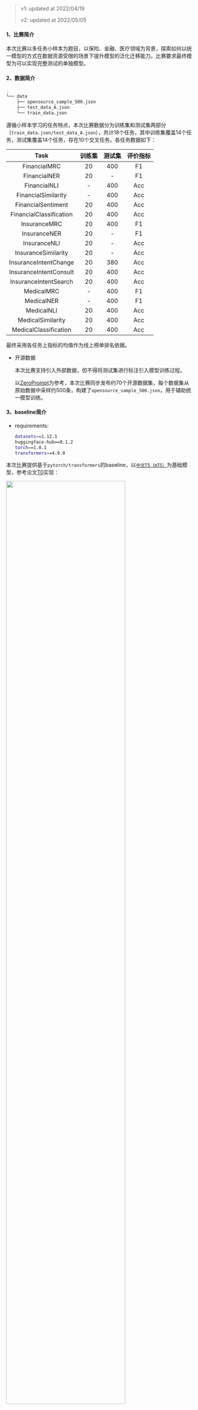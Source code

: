 > v1: updated at 2022/04/19
>
> v2: updated at 2022/05/05

#### 1、比赛简介

本次比赛以多任务小样本为题目，以保险、金融、医疗领域为背景，探索如何以统一模型的方式在数据资源受限的场景下提升模型的泛化迁移能力。比赛要求最终模型为可以实现完整测试的单独模型。

#### 2、数据简介

```bash
.
└── data
    ├── opensource_sample_500.json
    ├── test_data_A.json
    └── train_data.json
```

遵循小样本学习的任务特点，本次比赛数据分为训练集和测试集两部分（`train_data.json/test_data_A.json`），共计18个任务，其中训练集覆盖14个任务，测试集覆盖14个任务，存在10个交叉任务。各任务数据如下：

| Task |  训练集  |  测试集  | 评价指标 |
| :-----: | :--: | :--: | :-----------------: |
|FinancialMRC| 20 | 400 | F1 |
|FinancialNER| 20 | - | F1 |
|FinancialNLI| - | 400 | Acc |
|FinancialSimilarity| - | 400 | Acc |
|FinancialSentiment| 20 | 400 | Acc |
|FinancialClassification| 20 | 400 | Acc |
|InsuranceMRC| 20 | 400 | F1 |
|InsuranceNER| 20 | - | F1 |
|InsuranceNLI| 20 | - | Acc |
|InsuranceSimilarity| 20 | - | Acc |
|InsuranceIntentChange| 20 | 380 | Acc |
|InsuranceIntentConsult| 20 | 400 | Acc |
|InsuranceIntentSearch| 20 | 400 | Acc |
|MedicalMRC| - | 400 | F1 |
|MedicalNER| - | 400 | F1 |
|MedicalNLI| 20 | 400 | Acc |
|MedicalSimilarity| 20 | 400 | Acc |
|MedicalClassification| 20 | 400 | Acc |

最终采用各任务上指标的均值作为线上榜单排名依据。

- 开源数据

    本次比赛支持引入外部数据，但不得将测试集进行标注引入模型训练过程。
    
    以[ZeroPrompt](https://arxiv.org/abs/2201.06910v1)为参考，本次比赛同步发布约70个开源数据集，每个数据集从原始数据中采样约500条，构建了`opensource_sample_500.json`，用于辅助统一模型训练。


#### 3、baseline简介

- requirements:

  ```bash
  datasets==1.12.1
  huggingface-hub==0.1.2
  torch==1.8.1
  transformers==4.9.0
  ```

本次比赛提供基于`pytorch/transformers`的baseline，以[`中文T5（mT5）`](https://huggingface.co/lemon234071/t5-base-Chinese)为基础模型，参考论文[T0](https://arxiv.org/abs/2110.08207)实现：

<img src="./figures/t0.png" width="80%" />

代码结构如下：

```bash
.
├── baseline
│   ├── analysis
│   │   └── analysis_data.py  # 简单分析各任务所含数据
│   ├── instructions
│   │   ├──instruction_model.py  # 加载instruction-tuning model，如T5
│   │   ├──instruction_prompts.py  # 将各任务形式化为instruction的方式
│   │   ├──instruction_templates.py  # 各任务采用的instruction模板
│   │   └──instruction_utils.py
│   ├── metrics
│   │   └── metrics.py  # 各任务的评估指标
│   ├── utils
│   │   ├── tuning_argparse.py  # 训练参数
│   │   └── utils.py
│   ├── run.sh
│   ├── train_fsl.py  # 基于赛题数据训练模型
│   └── train_opensource.py  # 基于开源数据训练模型
├── data
│   ├── opensource_sample_500.json
│   ├── test_data_A.json
│   └── train_data.json
├── ptlm
│   └── t5
└── results
```

通过运行`run.sh`进行模型训练并得到评价指标，具体内容如下：

```bash
CUDA_VISIBLE_DEVICES=1 python train_opensource.py \
    --model_path="../ptlm/t5/" \
    --model_name="t5" \
    --dataset="opensource" \
    --lr=2e-5 \
    --batch_size=12 \
    --max_source_length=512 \
    --max_target_length=200 \
    --epoch=2 \
    --eval_num=1000 \
    --data_dir="../data/" \
    --split_dataset \

# You can change it by your pretrained model path,
# such as the further-pretrained model obtained from the opensource data above
PTLM_PATH="../ptlm/t5/"

CUDA_VISIBLE_DEVICES=1 python train_fsl.py \
    --model_path=$PTLM_PATH \
    --model_name="t5" \
    --dataset="instruction" \
    --lr=2e-5 \
    --batch_size=12 \
    --max_source_length=512 \
    --max_target_length=200 \
    --epoch=2 \
    --eval_num=28 \
    --data_dir="../data/" \
    --split_dataset \
```

主要参数说明：

- `model_path`：加载模型的路径，可以从[这里](https://huggingface.co/lemon234071/t5-base-Chinese)下载中文T5（mT5）并放置到相应路径（`ptlm/t5/`）中
- `epoch`：模型训练的轮数
- `split_dataset`：切分训练集、验证集
- `eval_num`：验证集大小

相关baseline实验结果如下：

- Opensource

    |                   Dataset                    | T5_Sample128_Test1k | T5_Sample500_Test4k |
    | :------------------------------------------: | :-----------------: | :-----------------: |
    |               APP_IFLYTEK_LTC                |       38.462        |       54.098        |
    |            INTENT_CATSLU_TRAINDEV            |       87.500        |       95.349        |
    |         INTENT_INTENT_CALSSIDICATION         |       33.333        |       52.542        |
    |             INTENT_NLPCC2018_SLU             |       62.500        |       84.058        |
    |                 KEYS_COTE-BD                 |       100.000       |       91.803        |
    |                 KEYS_COTE-DP                 |       76.587        |       82.445        |
    |                KEYS_COTE-MFW                 |       90.374        |       90.214        |
    |                    MRC_C3                    |       47.368        |       45.000        |
    |                 MRC_CAIL2019                 |       76.850        |       68.639        |
    |                 MRC_CAIL2020                 |       57.540        |       61.106        |
    |                   MRC_CMRC                   |       41.457        |       70.477        |
    |                   MRC_DRCD                   |       55.748        |       75.099        |
    |            MRC_DUREADER_CHECKLIST            |       24.159        |       50.412        |
    |             MRC_DUREADER_ROBUST              |       78.494        |       69.632        |
    |              MRC_DUREADER_YESNO              |       36.364        |       61.538        |
    |                  NER_BOSON                   |       59.256        |       57.550        |
    |                 NER_CCF2020                  |       26.557        |       55.472        |
    |                 NER_CLUENER                  |       60.444        |       75.028        |
    |                  NER_CMEEE                   |       47.334        |       51.046        |
    |                   NER_MSRA                   |       66.667        |       73.600        |
    |                  NER_NLPCC                   |       14.815        |       78.571        |
    |                  NER_RENMIN                  |       71.429        |       77.120        |
    |                  NER_SANWEN                  |       21.429        |       59.782        |
    |                  NER_WEIBO                   |       19.231        |       65.283        |
    |               NEWS_CCFBDCI2020               |       76.923        |       92.000        |
    |                NEWS_CHINANEWS                |       75.000        |       85.938        |
    |                  NEWS_IfENG                  |       40.000        |       71.212        |
    |         NEWS_NLPCC2014_LSHT_SAMPELE          |       44.444        |       54.839        |
    | NEWS_NLPCC2017_NEWS_HEADLINE_CATEGORIZATION  |       60.000        |       74.074        |
    |                NEWS_THUCNEWS                 |       69.231        |       85.714        |
    |                  NEWS_TNEWS                  |       54.545        |       55.738        |
    |                  NLI_CMNLI                   |       43.750        |       50.000        |
    |                  NLI_OCNLI                   |       56.250        |       38.596        |
    |                 PARA_PAWS_X                  |       45.455        |       60.714        |
    |             SENTI_CAR_SENTIMENT              |       90.000        |       60.000        |
    |               SENTI_CCF2019_EA               |       25.000        |       80.328        |
    |              SENTI_CHNSENTICORP              |       84.615        |       85.965        |
    |                  SENTI_DMSC                  |       31.579        |       45.763        |
    |          SENTI_JD_BINARY_WAIMAI_10K          |       80.000        |       80.597        |
    |                SENTI_JD_FULL                 |       23.529        |       36.842        |
    |               SENTI_NCOV_2020                |       47.368        |       64.789        |
    |               SENTI_NLPCC14_SC               |       100.000       |       87.097        |
    | SENTI_NLPCC2014_WEIBO_EMOTION_CLASSIFICATION |       29.412        |       59.016        |
    |        SENTI_ONLINE_SHOPPING_10_CATS         |       61.538        |       84.314        |
    |         SENTI_SIMPLIFYWEIBO_4_MOODS          |       66.667        |       65.152        |
    |              SENTI_SMPECISA2019              |       57.143        |       73.438        |
    |            SENTI_WEIBO_SENTI_100K            |       75.000        |       94.828        |
    |               SENTI_YF_AMAZON                |       60.870        |       60.000        |
    |              SENTI_YF_DIANPING               |          -          |       57.407        |
    |                  STS_AFQMC                   |       75.000        |       66.154        |
    |                STS_BQ_CORPUS                 |       57.143        |       73.214        |
    |                 STS_CHIP_STS                 |       33.333        |       74.242        |
    |                STS_KUAKE_QQR                 |       81.818        |       75.926        |
    |                STS_KUAKE_QTR                 |       23.077        |       50.000        |
    |                  STS_LCQMC                   |       43.750        |       69.355        |
    |              STS_SOHU_STS_A_LL               |       56.250        |       85.714        |
    |              STS_SOHU_STS_A_SL               |       83.333        |       76.786        |
    |              STS_SOHU_STS_A_SS               |       77.778        |       71.154        |
    |              STS_SOHU_STS_B_LL               |       76.923        |       81.818        |
    |              STS_SOHU_STS_B_SL               |       93.333        |       84.000        |
    |              STS_SOHU_STS_B_SS               |       90.909        |       88.889        |
    |                   SUMM_CSL                   |       53.457        |       61.250        |
    |                SUMM_EDUCATION                |       45.118        |       63.473        |
    |                  SUMM_LCSTS                  |       25.153        |       30.675        |
    |                  SUMM_NLPCC                  |       49.482        |       50.385        |
    |                SUMM_NLPCC2015                |       34.273        |       42.919        |
    |                 SUMM_SHENCE                  |       35.674        |       35.980        |
    |                 SUMM_WANFANG                 |       59.838        |       57.245        |
    |                  SUMM_WEIBO                  |       28.401        |       38.324        |
    |            WSC_CLUEWSC2020_PUBLIC            |       58.333        |       67.742        |
    |                   Macro_F1                   |       56.154        |     **67.078**      |
    |                   Micro_F1                   |       55.208        |     **67.236**      |

- FSL

    | Dataset |  T5  | T5_Sample128 | T5_Sample500 |
    | :-----: | :--: | :-----------------: | :-----------------: |
    |FinancialMRC_TEST|3.970|48.255|56.034|
    |**FinancialNLI_TEST**|10.5|35.0|50.75|
    |**FinancialSimilarity_TEST**|33.582|51.493|95.025|
    |FinancialSentiment_TEST|1.5|33.5|37.25|
    |FinancialClassification_TEST|4.854|50.25|67.25|
    |InsuranceIntentChange_TEST|0.0|46.316|69.474|
    |InsuranceIntentConsult_TEST|0.75|84.0|87.75|
    |InsuranceIntentSearch_TEST|0.0|65.0|80.25|
    |InsuranceMRC_TEST|15.744|38.417|49.541|
    |MedicalClassification_TEST|4.854|27.427|56.068|
    |**MedicalMRC_TEST**|2.321|42.596|50.899|
    |**MedicalNER_TEST**|0.0|22.0|26.5|
    |MedicalNLI_TEST|11.5|34.5|52.0|
    |MedicalSimilarity_TEST|30.348|72.639|92.537|
    |Macro_F1|8.237|46.528|**62.238**|
    |Micro_F1|8.266|46.503|**62.206**|

#### 4. Issues

- opensource只看到了sample500的数据，全部数据和处理脚本可以开源一下吗？

  暂无开源计划。

- 模型导入后killed是因为什么？ 

  考虑CPU、内存、显存。

- FP16&Loss NaN：

  ```python
  from torch.cuda import amp
  scaler = amp.GradScaler()
  with amp.autocast():
      loss = calc_loss(x)
  scaler.scale(loss).backward()
  scaler.step(optimizer)
  scaler.update()
  optimizer.zero_grad()
  scheduler.step()
  ```

  - https://github.com/pytorch/pytorch/issues/40497
  - https://discuss.pytorch.org/t/fp16-gives-nan-loss-when-using-pre-trained-model/94133/3

- 比赛复赛考察模型速度吗？

  排名依据为测试集指标，但对模型存在效率问题的方案需要提供相应推断速度。

- 是否可以自己添加外部数据集？

  可以。

- 如果预测token是OOV的情况，T5如何解决？

  可以参考一些常见的OOV解决方案，如add_special_tokens，生成中可能会用到的CopyNet等等。（仅讨论，非解题方案）

- T5和单个BERT下游任务相比，谁的精度更好？

  这个问题可以通过本次比赛进行探索，任务数量和各任务训练样本数在什么情况下达到和大量标注数据直接finetune接近甚至超出的效果。

- 对于不同的任务，seq生成的loss是否可以设置不同的？

  可以。

- opensource步骤的loss和比赛的loss，是否一致呢？

  一致。